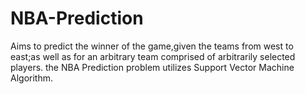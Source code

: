 # NBA-Prediction
Aims to predict the winner of the game,given the teams from west to east;as well as for 
an arbitrary team comprised of arbitrarily selected players.
the NBA Prediction problem utilizes Support Vector Machine Algorithm. 
